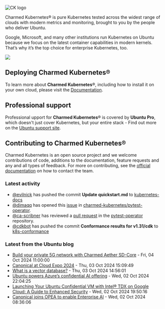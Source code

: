![CK logo](https://assets.ubuntu.com/v1/451d4cf4-Charmed+Kubernetes_RGB_onWhite_2022.svg)

Charmed Kubernetes® is pure Kubernetes tested across the widest range of clouds with modern metrics and monitoring, brought to you by the people who deliver Ubuntu.

Google, Microsoft, and many other institutions run Kubernetes on Ubuntu because we focus on the latest container capabilities in modern kernels. That’s why it’s the top choice for enterprise Kubernetes, too.

![](https://assets.ubuntu.com/v1/843c77b6-juju-at-a-glace.svg)

## Deploying Charmed Kubernetes®

To learn more about **Charmed Kubernetes**®, including how to install it on your own cloud, please visit the [Documentation][docs].

## Professional support

Professional upport for **Charmed Kubernetes**® is covered by **Ubuntu Pro**, which doesn't just cover Kubernetes, but your entire stack - Find out more on the [Ubuntu support site](https://ubuntu.com/support).

## Contributing to Charmed Kubernetes®

Charmed Kubernetes is an open source project and we welcome contributions of code, additions to the documentation, feature requests and any and all types of feedback. For more on contributing, see the [official documentation][get-in-touch] on how to contact the team.

<!-- LINKS -->
[docs]: https://ubuntu.com/kubernetes/docs
[get-in-touch]: https://ubuntu.com/kubernetes/docs/get-in-touch

### Latest activity

<!-- activity starts -->
 - [@evilnick](https://github.com/evilnick) has pushed the commit **Update quickstart.md** to [kubernetes-docs](https://github.com/charmed-kubernetes/kubernetes-docs)
 - [@dimaqq](https://github.com/dimaqq) has opened this [issue](https://github.com/charmed-kubernetes/pytest-operator/issues/143) in [charmed-kubernetes/pytest-operator](https://api.github.com/repos/charmed-kubernetes/pytest-operator).
 - [@ca-scribner](https://github.com/ca-scribner) has reviewed a [pull request](https://github.com/charmed-kubernetes/pytest-operator/pull/142) in the [pytest-operator](https://github.com/charmed-kubernetes/pytest-operator) repository.
 - [@cdkbot](https://github.com/cdkbot) has pushed the commit **Conformance results for v1.31/cdk** to [k8s-conformance](https://github.com/charmed-kubernetes/k8s-conformance)
<!-- activity ends -->

<!-- roadmap starts -->

<!-- roadmap ends -->

### Latest from the Ubuntu blog

<!-- blog starts -->
* [Build your private 5G network with Charmed Aether SD-Core](https://ubuntu.com//blog/telco-build-your-private-5g-network-with-charmed-aether-sd-core) - Fri, 04 Oct 2024 11:00:00 
* [Canonical at Cloud Expo 2024](https://ubuntu.com//blog/canonical-at-cloud-expo-2024) - Thu, 03 Oct 2024 15:09:49 
* [What is a vector database?](https://ubuntu.com//blog/what-is-a-vector-database) - Thu, 03 Oct 2024 14:56:01 
* [Ubuntu powers Azure&#8217;s confidential AI offering](https://ubuntu.com//blog/confidential-ai-azure-ubuntu) - Wed, 02 Oct 2024 22:04:25 
* [Launching Your Ubuntu Confidential VM with Intel® TDX on Google Cloud: A Guide to Enhanced Security](https://ubuntu.com//blog/launching-your-ubuntu-confidential-vm-with-intel-tdx-on-google-cloud-a-guide-to-enhanced-security) - Wed, 02 Oct 2024 19:50:16 
* [Canonical joins OPEA to enable Enterprise AI](https://ubuntu.com//blog/canonical-joins-opea-enterprise-ai) - Wed, 02 Oct 2024 08:36:06 
<!-- blog ends -->
